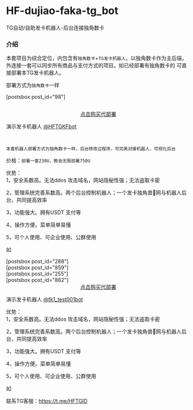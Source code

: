 # HF-dujiao-faka-tg_bot
TG自动/自助发卡机器人-后台连接独角数卡
<!-- wp:heading {"textAlign":"left","level":3} -->
<h3 class="wp-block-heading has-text-align-left">介绍</h3>
<!-- /wp:heading -->

<!-- wp:paragraph -->
<p>本套项目为综合定位，内包含有<code>独角数卡</code>+<code>TG发卡机器人</code>，以独角数卡作为主后端，外连接一套可以同步所有商品与支付方式的项目。如已经部署有独角数卡的 可直接部署本TG发卡机器人。</p>
<!-- /wp:paragraph -->

<!-- wp:paragraph {"align":"center"} -->
<p class="has-text-align-center">部署方式为<code>独角数卡</code>一样</p>
<!-- /wp:paragraph -->

<!-- wp:zibllblock/postsbox -->
<div data-pid="98" class="wp-block-zibllblock-postsbox">[postsbox post_id="98"]</div>
<!-- /wp:zibllblock/postsbox -->

<!-- wp:image {"align":"center","sizeSlug":"large","className":"is-resized"} -->
<figure class="wp-block-image aligncenter size-large is-resized"><img src="https://input-s3.mn.input.im/donate-group/7/20230610/20230610_1686348840.png" alt=""/></figure>
<!-- /wp:image -->

<!-- wp:paragraph -->
<p> </p>
<!-- /wp:paragraph -->

<!-- wp:zibllblock/buttons {"alignment":"center"} -->
<div data-quantity="1" data-radius="true" style="text-align:center" class="wp-block-zibllblock-buttons radius"><span class="an_1 but hollow c-green"><a href="https://netflix233.tk/buy/86" data-type="URL" data-id="https://netflix233.tk/buy/86" target="_blank" rel="noreferrer noopener">点击购买代部署</a></span></div>
<!-- /wp:zibllblock/buttons -->

<!-- wp:paragraph -->
<p>演示发卡机器人&nbsp;<a href="https://t.me/HFTGKFbot" data-type="link" data-id="https://t.me/fkoldtestBot">@HFTGKFbot</a></p>
<!-- /wp:paragraph -->

<!-- wp:image {"sizeSlug":"large"} -->
<figure class="wp-block-image size-large"><img src="https://input-s3.mn.input.im/donate-group/7/20231202/20231202_1701450267.png" alt=""/></figure>
<!-- /wp:image -->

<!-- wp:paragraph -->
<p></p>
<!-- /wp:paragraph -->

<!-- wp:image {"sizeSlug":"large"} -->
<figure class="wp-block-image size-large"><img src="https://input-s3.mn.input.im/donate-group/7/20231202/20231202_1701450264.png" alt=""/></figure>
<!-- /wp:image -->

<!-- wp:paragraph -->
<p></p>
<!-- /wp:paragraph -->

<!-- wp:paragraph -->
<p><code>本套机器人部署方式为独角数卡一样，后台修改过程序，可完美对接机器人，可视化后台</code></p>
<!-- /wp:paragraph -->

<!-- wp:paragraph {"align":"center"} -->
<p class="has-text-align-center">价格：<code>部署一套230U，教会无限部署750U</code></p>
<!-- /wp:paragraph -->

<!-- wp:paragraph -->
<p>优势：<br>1，安全系数高。无法ddos 攻击域名，网站隐秘性强；无法盗取卡密</p>
<!-- /wp:paragraph -->

<!-- wp:paragraph -->
<p>2，管理系统完善系数高。两个后台控制机器人；一个发卡独角兽🦄网与机器人后台，共同提高效率</p>
<!-- /wp:paragraph -->

<!-- wp:paragraph -->
<p>3，功能强大。拥有USDT 支付等</p>
<!-- /wp:paragraph -->

<!-- wp:paragraph -->
<p>4，操作方便。菜单简单易懂</p>
<!-- /wp:paragraph -->

<!-- wp:paragraph -->
<p>5，可个人使用、可企业使用、公群使用</p>
<!-- /wp:paragraph -->

<!-- wp:paragraph -->
<p>如</p>
<!-- /wp:paragraph -->

<!-- wp:zibllblock/postsbox -->
<div data-pid="288" class="wp-block-zibllblock-postsbox">[postsbox post_id="288"]</div>
<!-- /wp:zibllblock/postsbox -->

<!-- wp:zibllblock/postsbox -->
<div data-pid="859" class="wp-block-zibllblock-postsbox">[postsbox post_id="859"]</div>
<!-- /wp:zibllblock/postsbox -->

<!-- wp:zibllblock/postsbox -->
<div data-pid="255" class="wp-block-zibllblock-postsbox">[postsbox post_id="255"]</div>
<!-- /wp:zibllblock/postsbox -->

<!-- wp:zibllblock/postsbox -->
<div data-pid="862" class="wp-block-zibllblock-postsbox">[postsbox post_id="862"]</div>
<!-- /wp:zibllblock/postsbox -->
<!-- /wp:paragraph -->

<!-- wp:zibllblock/buttons {"alignment":"center"} -->
<div data-quantity="1" data-radius="true" style="text-align:center" class="wp-block-zibllblock-buttons radius"><span class="an_1 but hollow c-green"><a href="https://netflix233.tk/buy/86" data-type="URL" data-id="https://netflix233.tk/buy/86" target="_blank" rel="noreferrer noopener">点击购买代部署</a></span></div>
<!-- /wp:zibllblock/buttons -->

<!-- wp:paragraph -->
<p>演示发卡机器人 <a href="https://t.me/fk1_test001bot" data-type="link" data-id="https://t.me/fk1_test001bot">@fk1_test001bot</a></p>
<!-- /wp:paragraph -->

<!-- wp:paragraph -->
<p>优势：<br>1，安全系数高。无法ddos 攻击域名，网站隐秘性强；无法盗取卡密</p>
<!-- /wp:paragraph -->

<!-- wp:paragraph -->
<p>2，管理系统完善系数高。两个后台控制机器人；一个发卡独角兽🦄网与机器人后台，共同提高效率</p>
<!-- /wp:paragraph -->

<!-- wp:paragraph -->
<p>3，功能强大。拥有USDT 支付等</p>
<!-- /wp:paragraph -->

<!-- wp:paragraph -->
<p>4，操作方便。菜单简单易懂</p>
<!-- /wp:paragraph -->

<!-- wp:paragraph -->
<p>5，可个人使用、可企业使用、公群使用</p>
<!-- /wp:paragraph -->

<!-- wp:paragraph -->
<p>如</p>
<!-- /wp:paragraph -->

<!-- wp:zibllblock/postsbox -->
<div data-pid="288" class="wp-block-zibllblock-postsbox"></div>
<!-- /wp:zibllblock/postsbox -->

<!-- wp:zibllblock/postsbox -->
<div data-pid="859" class="wp-block-zibllblock-postsbox"></div>
<!-- /wp:zibllblock/postsbox -->

<!-- wp:zibllblock/postsbox -->
<div data-pid="255" class="wp-block-zibllblock-postsbox"></div>
<!-- /wp:zibllblock/postsbox -->

<!-- wp:zibllblock/postsbox -->
<div data-pid="862" class="wp-block-zibllblock-postsbox"></div>
<!-- /wp:zibllblock/postsbox -->


联系TG客服：https://t.me/HFTGID
